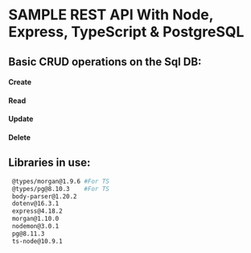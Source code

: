# SAMPLE REST API With Node, Express, TypeScript & PostgreSQL


## Basic CRUD operations on the Sql DB: 
#### Create
#### Read
#### Update
#### Delete



## Libraries in use:
```bash
 @types/morgan@1.9.6 #For TS
 @types/pg@8.10.3    #For TS
 body-parser@1.20.2  
 dotenv@16.3.1
 express@4.18.2
 morgan@1.10.0
 nodemon@3.0.1
 pg@8.11.3  
 ts-node@10.9.1
```